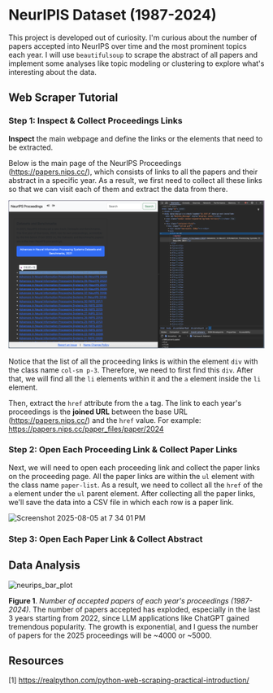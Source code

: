 # NeurIPIS Dataset (1987-2024)
This project is developed out of curiosity. I'm curious about the number of papers accepted into NeurIPS over time and the most prominent topics each year. I will use `beautifulsoup` to scrape the abstract of all papers and implement some analyses like topic modeling or clustering to explore what's interesting about the data.

## Web Scraper Tutorial
### Step 1: Inspect & Collect Proceedings Links
**Inspect** the main webpage and define the links or the elements that need to be extracted. 

Below is the main page of the NeurIPS Proceedings (https://papers.nips.cc/), which consists of links to all the papers and their abstract in a specific year. As a result, we first need to collect all these links so that we can visit each of them and extract the data from there.

<img src="./neurips_main.png">

Notice that the list of all the proceeding links is within the element `div` with the class name `col-sm p-3`. Therefore, we need to first find this `div`. After that, we will find all the `li` elements within it and the `a` element inside the `li` element. 

Then, extract the `href` attribute from the `a` tag. The link to each year's proceedings is the **joined URL** between the base URL (https://papers.nips.cc/) and the `href` value. For example: https://papers.nips.cc/paper_files/paper/2024

### Step 2: Open Each Proceeding Link & Collect Paper Links
Next, we will need to open each proceeding link and collect the paper links on the proceeding page. All the paper links are within the `ul` element with the class name `paper-list`. As a result, we need to collect all the `href` of the `a` element under the `ul` parent element. After collecting all the paper links, we'll save the data into a CSV file in which each row is a paper link.

<img width="1500" height="870" alt="Screenshot 2025-08-05 at 7 34 01 PM" src="https://github.com/user-attachments/assets/d3700782-3e74-4f08-8d30-3d9d2aec2445" />



### Step 3: Open Each Paper Link & Collect Abstract

## Data Analysis

<img width="1200" height="600" alt="neurips_bar_plot" src="https://github.com/user-attachments/assets/5a2170da-fb1a-4207-b6fc-506d51dc642f" />

**Figure 1**. *Number of accepted papers of each year's proceedings (1987-2024)*. The number of papers accepted has exploded, especially in the last 3 years starting from 2022, since LLM applications like ChatGPT gained tremendous popularity. The growth is exponential, and I guess the number of papers for the 2025 proceedings will be ~4000 or ~5000.


## Resources
[1] https://realpython.com/python-web-scraping-practical-introduction/
